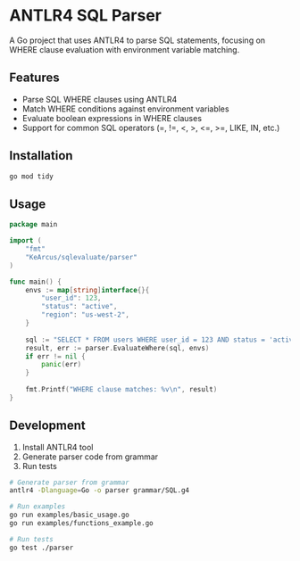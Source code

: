 # ANTLR4 SQL Parser

A Go project that uses ANTLR4 to parse SQL statements, focusing on WHERE clause evaluation with environment variable matching.

## Features

- Parse SQL WHERE clauses using ANTLR4
- Match WHERE conditions against environment variables
- Evaluate boolean expressions in WHERE clauses
- Support for common SQL operators (=, !=, <, >, <=, >=, LIKE, IN, etc.)

## Installation

```bash
go mod tidy
```

## Usage

```go
package main

import (
    "fmt"
    "KeArcus/sqlevaluate/parser"
)

func main() {
    envs := map[string]interface{}{
        "user_id": 123,
        "status": "active",
        "region": "us-west-2",
    }
    
    sql := "SELECT * FROM users WHERE user_id = 123 AND status = 'active'"
    result, err := parser.EvaluateWhere(sql, envs)
    if err != nil {
        panic(err)
    }
    
    fmt.Printf("WHERE clause matches: %v\n", result)
}
```

## Development

1. Install ANTLR4 tool
2. Generate parser code from grammar
3. Run tests

```bash
# Generate parser from grammar
antlr4 -Dlanguage=Go -o parser grammar/SQL.g4

# Run examples
go run examples/basic_usage.go
go run examples/functions_example.go

# Run tests
go test ./parser
```

